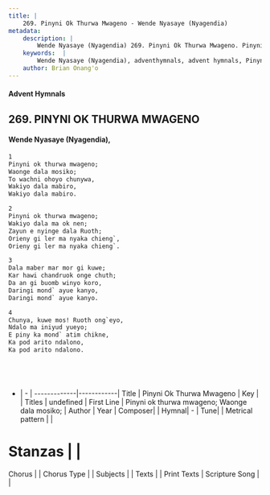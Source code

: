 ```yaml
---
title: |
    269. Pinyni Ok Thurwa Mwageno - Wende Nyasaye (Nyagendia)
metadata:
    description: |
        Wende Nyasaye (Nyagendia) 269. Pinyni Ok Thurwa Mwageno. Pinyni ok thurwa mwageno; Waonge dala mosiko; To wachni ohoyo chunywa, Wakiyo dala mabiro, Wakiyo dala mabiro.  
    keywords:  |
        Wende Nyasaye (Nyagendia), adventhymnals, advent hymnals, Pinyni Ok Thurwa Mwageno, Pinyni ok thurwa mwageno; Waonge dala mosiko;. 
    author: Brian Onang'o
---
```


#### Advent Hymnals
## 269. PINYNI OK THURWA MWAGENO
####  Wende Nyasaye (Nyagendia),

```txt
1
Pinyni ok thurwa mwageno;
Waonge dala mosiko;
To wachni ohoyo chunywa,
Wakiyo dala mabiro,
Wakiyo dala mabiro.

2
Pinyni ok thurwa mwageno;
Wakiyo dala ma ok nen;
Zayun e nyinge dala Ruoth;
Orieny gi ler ma nyaka chieng`,
Orieny gi ler ma nyaka chieng`.

3
Dala maber mar mor gi kuwe;
Kar hawi chandruok onge chuth;
Da an gi buomb winyo koro,
Daringi mond` ayue kanyo,
Daringi mond` ayue kanyo.

4
Chunya, kuwe mos! Ruoth ong`eyo,
Ndalo ma iniyud yueyo;
E piny ka mond` atim chikne,
Ka pod arito ndalono,
Ka pod arito ndalono.






```

- |   -  |
-------------|------------|
Title | Pinyni Ok Thurwa Mwageno |
Key |  |
Titles | undefined |
First Line | Pinyni ok thurwa mwageno; Waonge dala mosiko; |
Author | 
Year | 
Composer| |
Hymnal|  - |
Tune|  |
Metrical pattern | |
# Stanzas |  |
Chorus |  |
Chorus Type |  |
Subjects | |
Texts |  |
Print Texts | 
Scripture Song |  |
    
